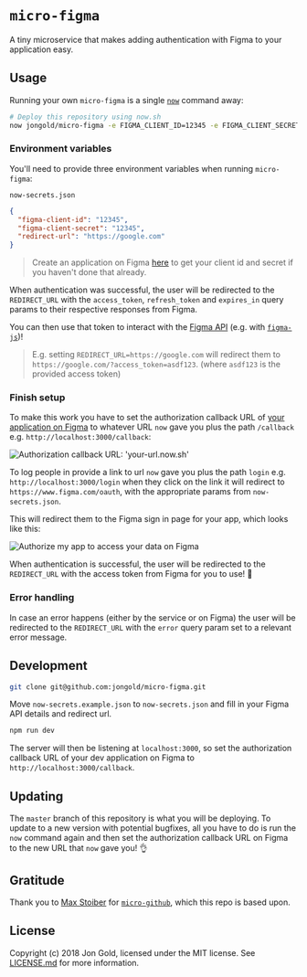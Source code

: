 # `micro-figma`

A tiny microservice that makes adding authentication with Figma to your application easy.

## Usage

Running your own `micro-figma` is a single [`now`](https://now.sh) command away:

```sh
# Deploy this repository using now.sh
now jongold/micro-figma -e FIGMA_CLIENT_ID=12345 -e FIGMA_CLIENT_SECRET=12345 -e REDIRECT_URL=https://google.com
```

### Environment variables

You'll need to provide three environment variables when running `micro-figma`:

`now-secrets.json`
```json
{
  "figma-client-id": "12345",
  "figma-client-secret": "12345",
  "redirect-url": "https://google.com"
}
```

> Create an application on Figma [here](https://www.figma.com/developers/apps) to get your client id and secret if you haven't done that already.

When authentication was successful, the user will be redirected to the `REDIRECT_URL` with the `access_token`, `refresh_token` and `expires_in` query params to their respective responses from Figma.

You can then use that token to interact with the [Figma API](https://wild.figma.com/developers/docs) (e.g. with [`figma-js`](https://github.com/jongold/figma-js))!

> E.g. setting `REDIRECT_URL=https://google.com` will redirect them to `https://google.com/?access_token=asdf123`. (where `asdf123` is the provided access token)

### Finish setup

To make this work you have to set the authorization callback URL of [your application on Figma](https://github.com/settings/developers) to whatever URL `now` gave you plus the path `/callback` e.g. `http://localhost:3000/callback`:

![Authorization callback URL: 'your-url.now.sh'](https://cloud.githubusercontent.com/assets/168870/24585953/9543e03a-178e-11e7-8f10-07be5c10682c.png)

To log people in provide a link to url `now` gave you plus the path `login` e.g. `http://localhost:3000/login` when they click on the link it will redirect to `https://www.figma.com/oauth`, with the appropriate params from `now-secrets.json`.

This will redirect them to the Figma sign in page for your app, which looks like this:

![Authorize my app to access your data on Figma](https://cloud.githubusercontent.com/assets/7525670/22627265/fc50c680-ebbf-11e6-9126-dcdef37d3c3d.png)

When authentication is successful, the user will be redirected to the `REDIRECT_URL` with the access token from Figma for you to use! 🎉

### Error handling

In case an error happens (either by the service or on Figma) the user will be redirected to the `REDIRECT_URL` with the `error` query param set to a relevant error message.

## Development

```sh
git clone git@github.com:jongold/micro-figma.git
```

Move `now-secrets.example.json` to `now-secrets.json` and fill in your Figma API details and redirect url.

```sh
npm run dev
```

The server will then be listening at `localhost:3000`, so set the authorization callback URL of your dev application on Figma to `http://localhost:3000/callback`.

## Updating

The `master` branch of this repository is what you will be deploying. To update to a new version with potential bugfixes, all you have to do is run the `now` command again and then set the authorization callback URL on Figma to the new URL that `now` gave you! 👌

## Gratitude

Thank you to [Max Stoiber](https://github.com/mxstbr) for [`micro-github`](https://github.com/mxstbr/micro-github), which this repo is based upon.

## License

Copyright (c) 2018 Jon Gold, licensed under the MIT license. See [LICENSE.md](LICENSE.md) for more information.

